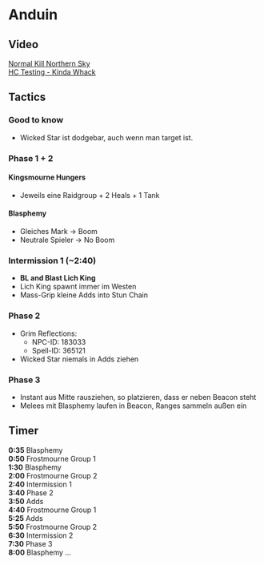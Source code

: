# Anduin

## Video

[Normal Kill Northern Sky](https://www.twitch.tv/videos/1273585898?t=02h33m28s)\
[HC Testing - Kinda Whack]()

## Tactics

### Good to know

- Wicked Star ist dodgebar, auch wenn man target ist.

### Phase 1 + 2

#### Kingsmourne Hungers

- Jeweils eine Raidgroup + 2 Heals + 1 Tank

#### Blasphemy

- Gleiches Mark -> Boom
- Neutrale Spieler -> No Boom

### Intermission 1 (~2:40)

- **BL and Blast Lich King**
- Lich King spawnt immer im Westen
- Mass-Grip kleine Adds into Stun Chain

### Phase 2

- Grim Reflections:
    - NPC-ID: 183033
    - Spell-ID: 365121
- Wicked Star niemals in Adds ziehen

### Phase 3

- Instant aus Mitte rausziehen, so platzieren, dass er neben Beacon steht
- Melees mit Blasphemy laufen in Beacon, Ranges sammeln außen ein

## Timer
**0:35** Blasphemy\
**0:50** Frostmourne Group 1\
**1:30** Blasphemy\
**2:00** Frostmourne Group 2\
**2:40** Intermission 1\
**3:40** Phase 2\
**3:50** Adds\
**4:40** Frostmourne Group 1\
**5:25** Adds\
**5:50** Frostmourne Group 2\
**6:30** Intermission 2\
**7:30** Phase 3\
**8:00** Blasphemy
...